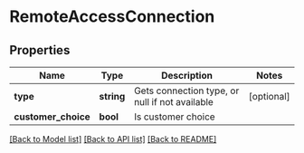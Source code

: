 # RemoteAccessConnection

## Properties
Name | Type | Description | Notes
------------ | ------------- | ------------- | -------------
**type** | **string** | Gets connection type, or null if not available | [optional] 
**customer_choice** | **bool** | Is customer choice | 

[[Back to Model list]](../../README.md#documentation-for-models) [[Back to API list]](../../README.md#documentation-for-api-endpoints) [[Back to README]](../../README.md)

